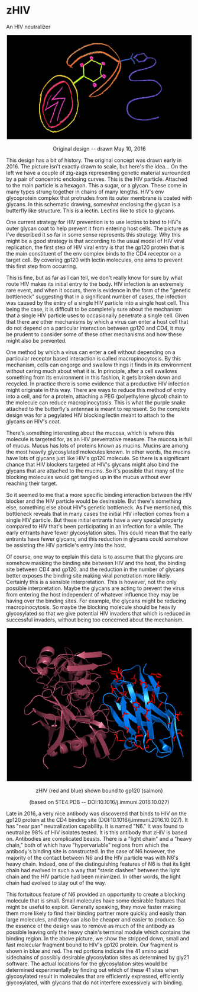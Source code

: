 # zHIV
An HIV neutralizer
<p align="center">
  <img src="HIV-blocker-20160510-blk-1080p.png" width="500"/>
</p>
<p align="center">
  Original design -- drawn May 10, 2016
</p>
This design has a bit of history. The original concept was drawn early in 2016. The picture isn't exactly drawn to scale, but here's the idea... On the left we have a couple of zig-zags representing genetic material surrounded by a pair of concentric enclosing curves. This is the HIV particle. Attached to the main particle is a hexagon. This a sugar, or a glycan. These come in many types strung together in chains of many lengths. HIV's env glycoprotein complex that protrudes from its outer membrane is coated with glycans. In this schematic drawing, somewhat enclosing the glycan is a butterfly like structure. This is a lectin. Lectins like to stick to glycans.
<p>
</p>
<p>
One current strategy for HIV prevention is to use lectins to bind to HIV's outer glycan coat to help prevent it from entering host cells. The picture as I've described it so far in some sense represents this strategy. Why this might be a good strategy is that according to the usual model of HIV viral replication, the first step of HIV viral entry is that the gp120 protein that is the main constituent of the env complex binds to the CD4 receptor on a target cell. By covering gp120 with lectin molecules, one aims to prevent this first step from occurring.
</p>
<p>
This is fine, but as far as I can tell, we don't really know for sure by what route HIV makes its initial entry to the body. HIV infection is an extremely rare event, and when it occurs, there is evidence in the form of the "genetic bottleneck" suggesting that in a significant number of cases, the infection was caused by the entry of a single HIV particle into a single host cell. This being the case, it is difficult to be completely sure about the mechanism that a single HIV particle uses to occasionally penetrate a single cell. Given that there are other mechanisms by which a virus can enter a host cell that do not depend on a particular interaction between gp120 and CD4, it may be prudent to consider some of these other mechanisms and how these might also be prevented.
</p>
<p>
One method by which a virus can enter a cell without depending on a particular receptor based interaction is called macropinocytosis. By this mechanism, cells can engorge and swallow things it finds in its environment without caring much about what it is. In principle, after a cell swallows something from its environment in this fashion, it gets broken down and recycled. In practice there is some evidence that a productive HIV infection might originate in this way. There are ways to reduce this method of entry into a cell, and for a protein, attaching a PEG (polyethylene glycol) chain to the molecule can reduce macropinocytosis. This is what the purple snake attached to the butterfly's antennae is meant to represent. So the complete design was for a pegylated HIV blocking lectin meant to attach to the glycans on HIV's coat.
</p>
<p>
There's something interesting about the mucosa, which is where this molecule is targeted for, as an HIV preventative measure. The mucosa is full of mucus. Mucus has lots of proteins known as mucins. Mucins are among the most heavily glycosylated molecules known. In other words, the mucins have lots of glycans just like HIV's gp120 molecule. So there is a significant chance that HIV blockers targeted at HIV's glycans might also bind the glycans that are attached to the mucins. So it's possible that many of the blocking molecules would get tangled up in the mucus without ever reaching their target.
</p>
<p>
So it seemed to me that a more specific binding interaction between the HIV blocker and the HIV particle would be desireable. But there's something else, something else about HIV's genetic bottleneck. As I've mentioned, this bottleneck reveals that in many cases the initial HIV infection comes from a single HIV particle. But these initial entrants have a very special property compared to HIV that's been participating in an infection for a while. The early entrants have fewer glycosylation sites. This could mean that the early entrants have fewer glycans, and this reduction in glycans could somehow be assisting the HIV particle's entry into the host.
</p>
<p>
Of course, one way to explain this data is to assume that the glycans are somehow masking the binding site between HIV and the host, the binding site between CD4 and gp120, and the reduction in the number of glycans better exposes the binding site making viral penetration more likely. Certainly this is a sensible interpretation. This is however, not the only possible interpretation. Maybe the glycans are acting to prevent the virus from entering the host independent of whatever influence they may be having over the binding sites. For example, the glycans might be reducing macropinocytosis. So maybe the blocking molecule should be heavily glycosylated so that we give potential HIV invaders that which is reduced in successful invaders, without being too concerned about the mechanism.
</p>
<p align="center">
  <img src="5te4frag.png" width="500"/>
</p>
<p align="center">
  zHIV (red and blue) shown bound to gp120 (salmon)
</p>
<p align="center">
  (based on 5TE4.PDB -- DOI:10.1016/j.immuni.2016.10.027)
</p>

Late in 2016, a very nice antibody was discovered that binds to HIV on the gp120 protein at the CD4 binding site (DOI:10.1016/j.immuni.2016.10.027). It has "near pan" neutralization capability. It is named "N6." It was found to neutralize 98% of HIV isolates tested. It is this antibody that zHIV is based on. Antibodies are complicated beasts. There is a "light chain" and a "heavy chain," both of which have "hypervariable" regions from which the antibody's binding site is constructed. In the case of N6 however, the majority of the contact between N6 and the HIV particle was with N6's heavy chain. Indeed, one of the distinguishing features of N6 is that its light chain had evolved in such a way that "steric clashes" between the light chain and the HIV particle had been minimized. In other words, the light chain had evolved to stay out of the way.

This fortuitous feature of N6 provided an opportunity to create a blocking molecule that is small. Small molecules have some desirable features that might be useful to exploit. Generally speaking, they move faster making them more likely to find their binding partner more quickly and easily than large molecules, and they can also be cheaper and easier to produce. So the essence of the design was to remove as much of the antibody as possible leaving only the heavy chain's terminal module which contains the binding region. In the above picture, we show the stripped down, small and fast molecular fragment bound to HIV's gp120 protein. Our fragment is shown in blue and red. The red portions indicate the 41 amino acid sidechains of possibly desirable glycosylation sites as determined by gly21 software. The actual locations for the glycosylation sites would be determined experimentally by finding out which of these 41 sites when glycosylated result in molecules that are efficiently expressed, efficiently glycosylated, with glycans that do not interfere excessively with binding.

